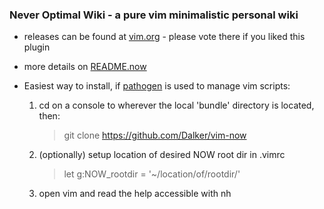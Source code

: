 ### Never Optimal Wiki - a pure vim minimalistic personal wiki

* releases can be found at [vim.org](http://www.vim.org/scripts/script.php?script_id=5263) - please vote there if you liked this plugin

* more details on [README.now](https://github.com/Dalker/vim-now/blob/master/README.now)

* Easiest way to install, if [pathogen](https://github.com/tpope/vim-pathogen) is used to manage vim scripts:
  1.  cd on a console to wherever the local 'bundle' directory is located, then:

      > git clone https://github.com/Dalker/vim-now
  2.  (optionally) setup location of desired NOW root dir in .vimrc

      > let g:NOW_rootdir = '~/location/of/rootdir/'
  3.  open vim and read the help accessible with <leader>nh

